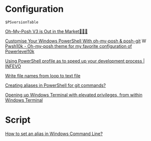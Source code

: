 # Configuration

```
$PSversionTable
```

[Oh-My-Posh V3 is Out in the Market🎉🎉🎉](https://medium.com/illumination/oh-my-posh-v3-is-out-in-the-market-9ef3def19e58)

[Customise Your Windows PowerShell With oh-my-posh & posh-git](https://medium.com/analytics-vidhya/customize-your-windows-powershell-with-oh-my-posh-posh-git-93284b2749b6)
W
[Pwsh10k - Oh-my-posh theme for my favorite configuration of Powerlevel10k](https://github.com/Kudostoy0u/pwsh10k)

[Using PowerShell profile as to speed up your development process | INFEVO](https://infevo.net/using-powershell-profile-as-to-speed-up-your-development-process/)

[Write file names from loop to text file](https://stackoverflow.com/a/17664081)

[Creating aliases in PowerShell for git commands?](https://stackoverflow.com/questions/2858484/creating-aliases-in-powershell-for-git-commands)

[Opening up Windows Terminal with elevated privileges, from within Windows Terminal](https://stackoverflow.com/a/62542633)

# Script

[How to set an alias in Windows Command Line?](https://superuser.com/a/1674903)
